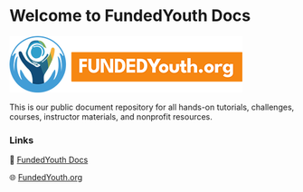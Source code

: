 # Welcome to FundedYouth Docs

![FundedYouth Logo Horizontal Version](/images/logo-h.png)

This is our public document repository for all hands-on tutorials, challenges, courses, instructor materials, and nonprofit resources.

### Links

📘 [FundedYouth Docs](https://fundedyouth.github.io/mkdocs/)

🌐 [FundedYouth.org](https://fundedyouth.org)
